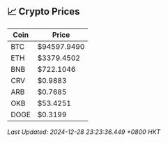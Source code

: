 ## 📈 Crypto Prices

| Coin | Price |
| ---- | ----- |
| BTC | $94597.9490 |
| ETH | $3379.4502 |
| BNB | $722.1046 |
| CRV | $0.9883 |
| ARB | $0.7685 |
| OKB | $53.4251 |
| DOGE | $0.3199 |

_Last Updated: 2024-12-28 23:23:36.449 +0800 HKT_
